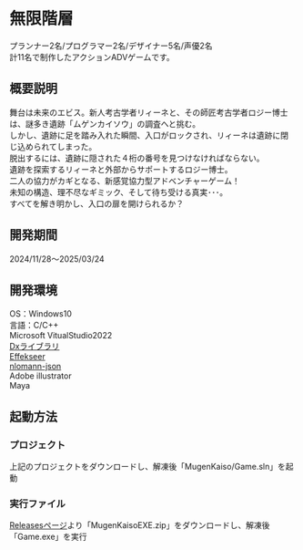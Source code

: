 # 無限階層
プランナー2名/プログラマー2名/デザイナー5名/声優2名<br>
計11名で制作したアクションADVゲームです。
## 概要説明
舞台は未来のエビス。新人考古学者リィーネと、その師匠考古学者ロジー博士は、謎多き遺跡「ムゲンカイソウ」の調査へと挑む。<br>
しかし、遺跡に足を踏み入れた瞬間、入口がロックされ、リィーネは遺跡に閉じ込められてしまった。<br>
脱出するには、遺跡に隠された４桁の番号を見つけなければならない。<br>
遺跡を探索するリィーネと外部からサポートするロジー博士。<br>
二人の協力がカギとなる、新感覚協力型アドベンチャーゲーム！<br>
未知の構造、理不尽なギミック、そして待ち受ける真実･･･。<br>
すべてを解き明かし、入口の扉を開けられるか？
## 開発期間
2024/11/28～2025/03/24
## 開発環境
OS：Windows10<br>
言語：C/C++<br>
Microsoft VitualStudio2022<br>
[Dxライブラリ](https://dxlib.xsrv.jp/)<br>
[Effekseer](https://effekseer.github.io/jp/)<br>
[nlomann-json](https://github.com/nlohmann/json)<br>
Adobe illustrator<br>
Maya
## 起動方法
### プロジェクト
上記のプロジェクトをダウンロードし、解凍後「MugenKaiso/Game.sln」を起動
### 実行ファイル
[Releasesページ](https://github.com/HiroShi09Skr/MugenKaiso/releases)より「MugenKaisoEXE.zip」をダウンロードし、解凍後「Game.exe」を実行